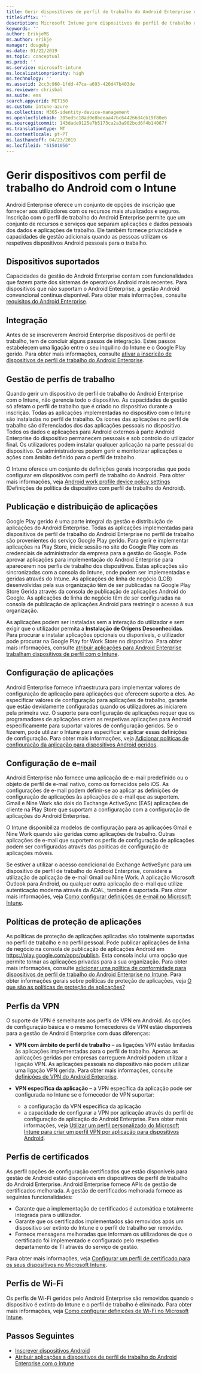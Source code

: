 ```yaml
---
title: Gerir dispositivos de perfil de trabalho do Android Enterprise no Microsoft Intune
titleSuffix: ''
description: Microsoft Intune gere dispositivos de perfil de trabalho do Android Enterprise para fornecer privacidade e capacidades de gestão adicionais quando as pessoas utilizam os respetivos dispositivos Android pessoais para o trabalho.
keywords: ''
author: ErikjeMS
ms.author: erikje
manager: dougeby
ms.date: 01/22/2019
ms.topic: conceptual
ms.prod: ''
ms.service: microsoft-intune
ms.localizationpriority: high
ms.technology: ''
ms.assetid: 2cc3c960-1fdd-47ca-a693-420d47b403de
ms.reviewer: chrisbal
ms.suite: ems
search.appverid: MET150
ms.custom: intune-azure
ms.collection: M365-identity-device-management
ms.openlocfilehash: 305ed5c18ad0e8beeaa47bc644266d4cb19f80e6
ms.sourcegitcommit: 143dade9125e7b5173ca2a3a902bcd6f4b14067f
ms.translationtype: MT
ms.contentlocale: pt-PT
ms.lasthandoff: 04/23/2019
ms.locfileid: "61501056"
---
```

# <a name="manage-android-work-profile-devices-with-intune"></a>Gerir dispositivos com perfil de trabalho do Android com o Intune

Android Enterprise oferece um conjunto de opções de inscrição que fornecer aos utilizadores com os recursos mais atualizados e seguros. Inscrição com o perfil de trabalho do Android Enterprise permite que um conjunto de recursos e serviços que separam aplicações e dados pessoais dos dados e aplicações de trabalho. Ele também fornece privacidade e capacidades de gestão adicionais quando as pessoas utilizam os respetivos dispositivos Android pessoais para o trabalho. 

## <a name="supported-devices"></a>Dispositivos suportados

Capacidades de gestão do Android Enterprise contam com funcionalidades que fazem parte dos sistemas de operativos Android mais recentes. Para dispositivos que não suportam o Android Enterprise, a gestão Android convencional continua disponível. Para obter mais informações, consulte [requisitos do Android Enterprise](https://support.google.com/work/android/answer/6174145?hl=en&ref_topic=6151012).

## <a name="onboarding"></a>Integração

Antes de se inscreverem Android Enterprise dispositivos de perfil de trabalho, tem de concluir alguns passos de integração. Estes passos estabelecem uma ligação entre o seu inquilino do Intune e o Google Play gerido. Para obter mais informações, consulte [ativar a inscrição de dispositivos de perfil de trabalho do Android Enterprise](android-work-profile-enroll.md).

## <a name="work-profile-management"></a>Gestão de perfis de trabalho

Quando gerir um dispositivo de perfil de trabalho do Android Enterprise com o Intune, não gerencia todo o dispositivo. As capacidades de gestão só afetam o perfil de trabalho que é criado no dispositivo durante a inscrição. Todas as aplicações implementadas no dispositivo com o Intune são instaladas no perfil de trabalho. Os ícones das aplicações no perfil de trabalho são diferenciados dos das aplicações pessoais no dispositivo. Todos os dados e aplicações para Android externos à parte Android Enterprise do dispositivo permanecem pessoais e sob controlo do utilizador final. Os utilizadores podem instalar qualquer aplicação na parte pessoal do dispositivo. Os administradores podem gerir e monitorizar aplicações e ações com âmbito definido para o perfil de trabalho.

O Intune oferece um conjunto de definições gerais incorporadas que pode configurar em dispositivos com perfil de trabalho do Android. Para obter mais informações, veja [Android work profile device policy settings](compliance-policy-create-android-for-work.md) (Definições de política de dispositivo com perfil de trabalho do Android).

## <a name="app-publishing-and-distribution"></a>Publicação e distribuição de aplicações

Google Play gerido é uma parte integral da gestão e distribuição de aplicações do Android Enterprise. Todas as aplicações implementadas para dispositivos de perfil de trabalho do Android Enterprise no perfil de trabalho são provenientes do serviço Google Play gerido. Para gerir e implementar aplicações na Play Store, inicie sessão no site do Google Play com as credenciais de administrador da empresa para a gestão do Google. Pode aprovar aplicações para implementação do Android Enterprise para aparecerem nos perfis de trabalho dos dispositivos. Estas aplicações são sincronizadas com a consola do Intune, onde podem ser implementadas e geridas através do Intune. As aplicações de linha de negócio (LOB) desenvolvidas pela sua organização têm de ser publicadas na Google Play Store Gerida através da consola de publicação de aplicações Android do Google. As aplicações de linha de negócio têm de ser configuradas na consola de publicação de aplicações Android para restringir o acesso à sua organização.

As aplicações podem ser instaladas sem a interação do utilizador e sem exigir que o utilizador permita a **Instalação de Origens Desconhecidas**. Para procurar e instalar aplicações opcionais ou disponíveis, o utilizador pode procurar na Google Play for Work Store no dispositivo. Para obter mais informações, consulte [atribuir aplicações para Android Enterprise trabalham dispositivos de perfil com o Intune](apps-add-android-for-work.md).

## <a name="app-configuration"></a>Configuração de aplicações

Android Enterprise fornece infraestrutura para implementar valores de configuração de aplicação para aplicações que oferecem suporte a eles. Ao especificar valores de configuração para aplicações de trabalho, garante que estão devidamente configuradas quando os utilizadores as iniciarem pela primeira vez. O suporte para configuração de aplicações requer que os programadores de aplicações criem as respetivas aplicações para Android especificamente para suportar valores de configuração geridos. Se o fizerem, pode utilizar o Intune para especificar e aplicar essas definições de configuração. Para obter mais informações, veja [Adicionar políticas de configuração da aplicação para dispositivos Android geridos](app-configuration-policies-use-android.md).

## <a name="email-configuration"></a>Configuração de e-mail

Android Enterprise não fornece uma aplicação de e-mail predefinido ou o objeto de perfil de e-mail nativo, como os fornecidos pelo iOS. As configurações de e-mail podem definir-se ao aplicar as definições de configuração de aplicações às aplicações de e-mail que as suportem. Gmail e Nine Work são dois do Exchange ActiveSync (EAS) aplicações de cliente na Play Store que suportam a configuração com a configuração de aplicações do Android Enterprise.

O Intune disponibiliza modelos de configuração para as aplicações Gmail e Nine Work quando são geridas como aplicações de trabalho. Outras aplicações de e-mail que suportem os perfis de configuração de aplicações podem ser configuradas através das políticas de configuração de aplicações móveis.

Se estiver a utilizar o acesso condicional do Exchange ActiveSync para um dispositivo de perfil de trabalho do Android Enterprise, considere a utilização de aplicação de e-mail Gmail ou Nine Work. A aplicação Microsoft Outlook para Android, ou qualquer outra aplicação de e-mail que utilize autenticação moderna através da ADAL, também é suportada. Para obter mais informações, veja [Como configurar definições de e-mail no Microsoft Intune](email-settings-configure.md).

## <a name="app-protection-policies"></a>Políticas de proteção de aplicações

As políticas de proteção de aplicações aplicadas são totalmente suportadas no perfil de trabalho e no perfil pessoal. Pode publicar aplicações de linha de negócio na consola de publicação de aplicações Android em https://play.google.com/apps/publish. Esta consola inclui uma opção que permite tornar as aplicações privadas para a sua organização. Para obter mais informações, consulte [adicionar uma política de conformidade para dispositivos de perfil de trabalho do Android Enterprise no Intune](compliance-policy-create-android-for-work.md). Para obter informações gerais sobre políticas de proteção de aplicações, veja [O que são as políticas de proteção de aplicações?](app-protection-policy.md)

## <a name="vpn-profiles"></a>Perfis da VPN

O suporte de VPN é semelhante aos perfis de VPN em Android. As opções de configuração básica e o mesmo fornecedores de VPN estão disponíveis para a gestão de Android Enterprise com duas diferenças:

-  **VPN com âmbito de perfil de trabalho** – as ligações VPN estão limitadas às aplicações implementadas para o perfil de trabalho. Apenas as aplicações geridas por empresas carreguem Android podem utilizar a ligação VPN. As aplicações pessoais no dispositivo não podem utilizar uma ligação VPN gerida. Para obter mais informações, consulte [definições de VPN do Android Enterprise](vpn-settings-android.md#android-enterprise-vpn-settings).

-  **VPN específica da aplicação** – a VPN específica da aplicação pode ser configurada no Intune se o fornecedor de VPN suportar:
    - a configuração da VPN específica da aplicação
    - a capacidade de configurar a VPN por aplicação através do perfil de configuração de aplicação do Android Enterprise.
    Para obter mais informações, veja [Utilizar um perfil personalizado do Microsoft Intune para criar um perfil VPN por aplicação para dispositivos Android](android-pulse-secure-per-app-vpn.md).

## <a name="certificate-profiles"></a>Perfis de certificados

As perfil opções de configuração certificados que estão disponíveis para gestão de Android estão disponíveis em dispositivos de perfil de trabalho do Android Enterprise. Android Enterprise fornece APIs de gestão de certificados melhorada. A gestão de certificados melhorada fornece as seguintes funcionalidades:

-  Garante que a implementação de certificados é automática e totalmente integrada para o utilizador.
-  Garante que os certificados implementados são removidos após um dispositivo ser extinto do Intune e o perfil de trabalho ser removido.
-  Fornece mensagens melhoradas que informam os utilizadores de que o certificado foi implementado e configurado pelo respetivo departamento de TI através do serviço de gestão.

Para obter mais informações, veja [Configurar um perfil de certificado para os seus dispositivos no Microsoft Intune](certificates-configure.md).

## <a name="wi-fi-profiles"></a>Perfis de Wi-Fi

Os perfis de Wi-Fi geridos pelo Android Enterprise são removidos quando o dispositivo é extinto do Intune e o perfil de trabalho é eliminado. Para obter mais informações, veja [Como configurar definições de Wi-Fi no Microsoft Intune](wi-fi-settings-configure.md).

## <a name="next-steps"></a>Passos Seguintes
- [Inscrever dispositivos Android](android-enroll.md)
- [Atribuir aplicações a dispositivos de perfil de trabalho do Android Enterprise com o Intune](apps-add-android-for-work.md)
